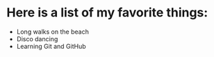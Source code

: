 # Here is a list of my favorite things:
- Long walks on the beach
- Disco dancing
- Learning Git and GitHub
